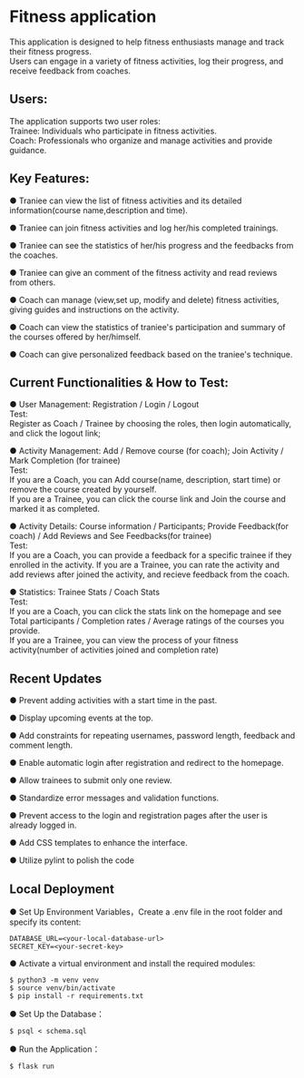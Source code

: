 # Fitness application

This application is designed to help fitness enthusiasts manage and track their fitness progress.\
Users can engage in a variety of fitness activities, log their progress, and receive feedback from coaches.

## Users: 

The application supports two user roles:\
Trainee: Individuals who participate in fitness activities.\
Coach: Professionals who organize and manage activities and provide guidance.


## Key Features:
● Traniee can view the list of fitness activities and its detailed information(course name,description and time).

● Traniee can join fitness activities and log her/his completed trainings.

● Traniee can see the statistics of her/his progress and the feedbacks from the coaches.

● Traniee can give an comment of the fitness activity and read reviews from others.

● Coach can manage (view,set up, modify and delete) fitness activities, giving guides and instructions on the activity. 

● Coach can view the statistics of traniee's participation and summary of the courses offered by her/himself.

● Coach can give personalized feedback based on the traniee's technique.


## Current Functionalities & How to Test:   

● User Management: Registration / Login / Logout\
  Test:  
  Register as Coach / Trainee by choosing the roles, then login automatically, and click the logout link;

● Activity Management: Add / Remove course (for coach); Join Activity / Mark Completion (for trainee)  
  Test:  
  If you are a Coach, you can Add course(name, description, start time) or remove the course created by yourself.\
  If you are a Trainee, you can click the course link and Join the course and marked it as completed.

● Activity Details: Course information / Participants; Provide Feedback(for coach) / Add Reviews and See Feedbacks(for trainee)  
  Test:  
  If you are a Coach, you can provide a feedback for a specific trainee if they enrolled in the activity.
  If you are a Trainee, you can rate the activity and add reviews after joined the activity, and recieve feedback from the coach.

● Statistics: Trainee Stats / Coach Stats  
  Test:  
  If you are a Coach, you can click the stats link on the homepage and see Total participants / Completion rates /
Average ratings of the courses you provide.\
  If you are a Trainee, you can view the process of your fitness activity(number of activities joined and completion rate)



## Recent Updates
● Prevent adding activities with a start time in the past. 

● Display upcoming events at the top. 

● Add constraints for repeating usernames, password length, feedback and comment length. 

● Enable automatic login after registration and redirect to the homepage. 

● Allow trainees to submit only one review. 

● Standardize error messages and validation functions. 

● Prevent access to the login and registration pages after the user is already logged in. 

● Add CSS templates to enhance the interface.

● Utilize pylint to polish the code 


## Local Deployment

● Set Up Environment Variables，Create a .env file in the root folder and specify its content:

```
DATABASE_URL=<your-local-database-url>
SECRET_KEY=<your-secret-key>
```
● Activate a virtual environment and install the required modules:
```
$ python3 -m venv venv
$ source venv/bin/activate
$ pip install -r requirements.txt
```
● Set Up the Database：
```
$ psql < schema.sql
```
● Run the Application：
```
$ flask run
```









